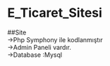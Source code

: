 # E_Ticaret_Sitesi

##Site<br>
->Php Symphony ile kodlanmıştır<br>
->Admin Paneli vardır.<br>
->Database :Mysql

